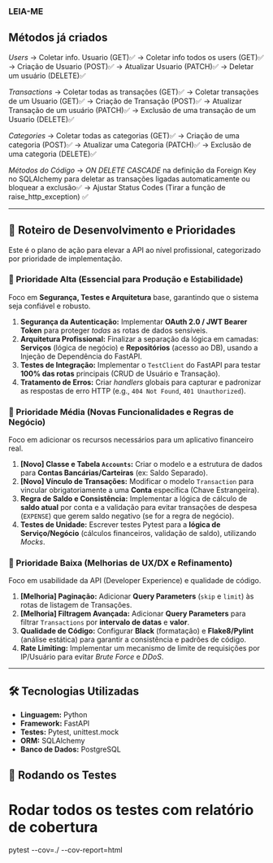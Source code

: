 ### LEIA-ME ###

## Métodos já criados ##

*Users*
-> Coletar info. Usuario (GET)✅
-> Coletar info todos os users (GET)✅
-> Criação de Usuario (POST)✅
-> Atualizar Usuario (PATCH)✅
-> Deletar um usuário (DELETE)✅

*Transactions*
-> Coletar todas as transações (GET)✅
-> Coletar transações de um Usuario (GET)✅
-> Criação de Transação (POST)✅
-> Atualizar Transação de um usuário (PATCH)✅
-> Exclusão de uma transação de um Usuario (DELETE)✅

*Categories*
-> Coletar todas as categorias (GET)✅
-> Criação de uma categoria (POST)✅
-> Atualizar uma Categoria (PATCH)✅
-> Exclusão de uma categoria (DELETE)✅

*Métodos do Código*
-> *ON DELETE CASCADE* na definição da Foreign Key no SQLAlchemy para deletar as transações ligadas automaticamente ou bloquear a exclusão✅
-> Ajustar Status Codes (Tirar a função de raise_http_exception) ✅

---

## 🎯 Roteiro de Desenvolvimento e Prioridades

Este é o plano de ação para elevar a API ao nível profissional, categorizado por prioridade de implementação.

### 🥇 Prioridade Alta (Essencial para Produção e Estabilidade)

Foco em **Segurança, Testes e Arquitetura** base, garantindo que o sistema seja confiável e robusto.

1.  **Segurança da Autenticação:** Implementar **OAuth 2.0 / JWT Bearer Token** para proteger *todas* as rotas de dados sensíveis.
2.  **Arquitetura Profissional:** Finalizar a separação da lógica em camadas: **Serviços** (lógica de negócio) e **Repositórios** (acesso ao DB), usando a Injeção de Dependência do FastAPI.
3.  **Testes de Integração:** Implementar o `TestClient` do FastAPI para testar **100% das rotas** principais (CRUD de Usuário e Transação).
4.  **Tratamento de Erros:** Criar *handlers* globais para capturar e padronizar as respostas de erro HTTP (e.g., `404 Not Found`, `401 Unauthorized`).

### 🥈 Prioridade Média (Novas Funcionalidades e Regras de Negócio)

Foco em adicionar os recursos necessários para um aplicativo financeiro real.

1.  **[Novo] Classe e Tabela `Accounts`:** Criar o modelo e a estrutura de dados para **Contas Bancárias/Carteiras** (ex: Saldo Separado).
2.  **[Novo] Vínculo de Transações:** Modificar o modelo `Transaction` para vincular obrigatoriamente a uma **Conta** específica (Chave Estrangeira).
3.  **Regra de Saldo e Consistência:** Implementar a lógica de cálculo de **saldo atual** por conta e a validação para evitar transações de despesa (`EXPENSE`) que gerem saldo negativo (se for a regra de negócio).
4.  **Testes de Unidade:** Escrever testes Pytest para a **lógica de Serviço/Negócio** (cálculos financeiros, validação de saldo), utilizando *Mocks*.

### 🥉 Prioridade Baixa (Melhorias de UX/DX e Refinamento)

Foco em usabilidade da API (Developer Experience) e qualidade de código.

1.  **[Melhoria] Paginação:** Adicionar **Query Parameters** (`skip` e `limit`) às rotas de listagem de Transações.
2.  **[Melhoria] Filtragem Avançada:** Adicionar **Query Parameters** para filtrar `Transactions` por **intervalo de datas** e **valor**.
3.  **Qualidade de Código:** Configurar **Black** (formatação) e **Flake8/Pylint** (análise estática) para garantir a consistência e padrões de código.
4.  **Rate Limiting:** Implementar um mecanismo de limite de requisições por IP/Usuário para evitar *Brute Force* e *DDoS*.

---

## 🛠️ Tecnologias Utilizadas

* **Linguagem:** Python
* **Framework:** FastAPI
* **Testes:** Pytest, unittest.mock
* **ORM:** SQLAlchemy
* **Banco de Dados:** PostgreSQL

## 🧪 Rodando os Testes

# Rodar todos os testes com relatório de cobertura
pytest --cov=./ --cov-report=html